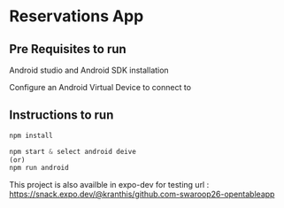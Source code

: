 # Reservations App

## Pre Requisites to run

Android studio and Android SDK installation

Configure an Android Virtual Device to connect to


## Instructions to run


```javascript
npm install

npm start & select android deive
(or) 
npm run android

```


This project is also availble in expo-dev for testing 
url : https://snack.expo.dev/@kranthis/github.com-swaroop26-opentableapp
